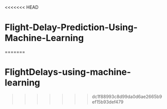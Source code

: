 <<<<<<< HEAD
# Flight-Delay-Prediction-Using-Machine-Learning
=======
# FlightDelays-using-machine-learning
>>>>>>> dc1f88993c8d99da0d6ae2665b9ef15b93def479

